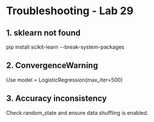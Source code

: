 # Troubleshooting - Lab 29

## 1. sklearn not found
pip install scikit-learn --break-system-packages

## 2. ConvergenceWarning
Use model = LogisticRegression(max_iter=500)

## 3. Accuracy inconsistency
Check random_state and ensure data shuffling is enabled.
